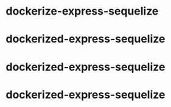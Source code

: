 # dockerize-express-sequelize
# dockerized-express-sequelize
# dockerized-express-sequelize
# dockerized-express-sequelize
